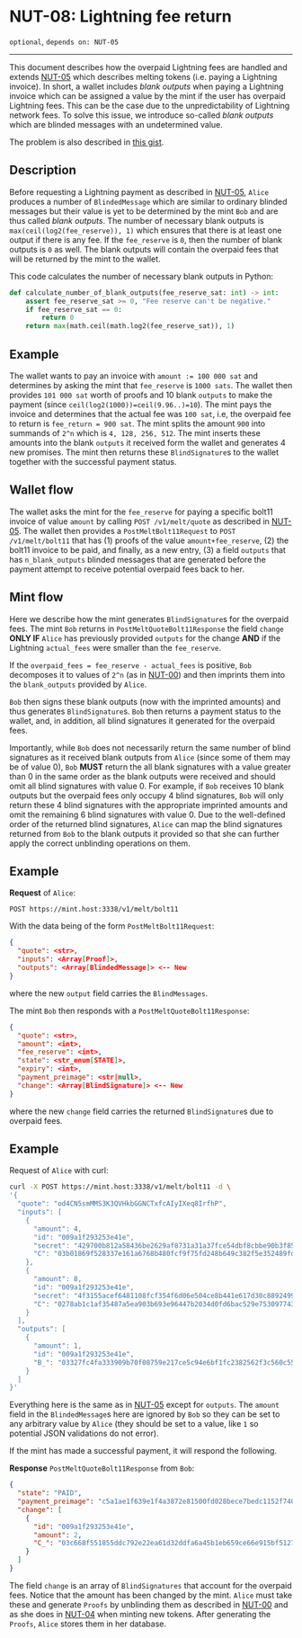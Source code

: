NUT-08: Lightning fee return
==========================

`optional`, `depends on: NUT-05`

---

This document describes how the overpaid Lightning fees are handled and extends [NUT-05][05] which describes melting tokens (i.e. paying a Lightning invoice). In short, a wallet includes *blank outputs* when paying a Lightning invoice which can be assigned a value by the mint if the user has overpaid Lightning fees. This can be the case due to the unpredictability of Lightning network fees. To solve this issue, we introduce so-called *blank outputs* which are blinded messages with an undetermined value. 

The problem is also described in [this gist](https://gist.github.com/callebtc/a6cc0bd2b6f70e081e478147c40fc578).

## Description

Before requesting a Lightning payment as described in [NUT-05][05], `Alice` produces a number of `BlindedMessage` which are similar to ordinary blinded messages but their value is yet to be determined by the mint `Bob` and are thus called *blank outputs*. The number of necessary blank outputs is `max(ceil(log2(fee_reserve)), 1)` which ensures that there is at least one output if there is any fee. If the `fee_reserve` is `0`, then the number of blank outputs is `0` as well. The blank outputs will contain the overpaid fees that will be returned by the mint to the wallet. 

This code calculates the number of necessary blank outputs in Python:

```python
def calculate_number_of_blank_outputs(fee_reserve_sat: int) -> int:
    assert fee_reserve_sat >= 0, "Fee reserve can't be negative."
    if fee_reserve_sat == 0:
        return 0
    return max(math.ceil(math.log2(fee_reserve_sat)), 1)
```

## Example

The wallet wants to pay an invoice with `amount := 100 000 sat` and determines by asking the mint that `fee_reserve` is `1000 sats`. The wallet then provides `101 000 sat` worth of proofs and 10 blank `outputs` to make the payment (since `ceil(log2(1000))=ceil(9.96..)=10`). The mint pays the invoice and determines that the actual fee was `100 sat`, i.e, the overpaid fee to return is `fee_return = 900 sat`. The mint splits the amount `900` into summands of `2^n` which is `4, 128, 256, 512`. The mint inserts these amounts into the blank `outputs` it received form the wallet and generates 4 new promises. The mint then returns these `BlindSignature`s to the wallet together with the successful payment status.

## Wallet flow
The wallet asks the mint for the `fee_reserve` for paying a specific bolt11 invoice of value `amount` by calling `POST /v1/melt/quote` as described in [NUT-05][05]. The wallet then provides a `PostMeltBolt11Request` to `POST /v1/melt/bolt11` that has (1) proofs of the value `amount+fee_reserve`, (2) the bolt11 invoice to be paid, and finally, as a new entry, (3) a field `outputs` that has `n_blank_outputs` blinded messages that are generated before the payment attempt to receive potential overpaid fees back to her.

## Mint flow

Here we describe how the mint generates `BlindSignature`s for the overpaid fees. The mint `Bob` returns in `PostMeltQuoteBolt11Response` the field `change` **ONLY IF** `Alice` has previously provided `outputs` for the change **AND** if the Lightning `actual_fees` were smaller than the `fee_reserve`.

If the `overpaid_fees = fee_reserve - actual_fees` is positive, `Bob` decomposes it to values of `2^n` (as in [NUT-00][00]) and then imprints them into the `blank_outputs` provided by `Alice`. 

`Bob` then signs these blank outputs (now with the imprinted amounts) and thus generates `BlindSignature`s. `Bob` then returns a payment status to the wallet, and, in addition, all blind signatures it generated for the overpaid fees.

Importantly, while `Bob` does not necessarily return the same number of blind signatures as it received blank outputs from `Alice` (since some of them may be of value 0), `Bob` **MUST** return the all blank signatures with a value greater than 0 in the same order as the blank outputs were received and should omit all blind signatures with value 0. For example, if `Bob` receives 10 blank outputs but the overpaid fees only occupy 4 blind signatures, `Bob` will only return these 4 blind signatures with the appropriate imprinted amounts and omit the remaining 6 blind signatures with value 0. Due to the well-defined order of the returned blind signatures, `Alice` can map the blind signatures returned from `Bob` to the blank outputs it provided so that she can further apply the correct unblinding operations on them.

## Example

**Request** of `Alice`:

```http
POST https://mint.host:3338/v1/melt/bolt11
```

With the data being of the form `PostMeltBolt11Request`:

```json
{
  "quote": <str>,
  "inputs": <Array[Proof]>,
  "outputs": <Array[BlindedMessage]> <-- New
}
```
where the new `output` field carries the `BlindMessages`.

The mint `Bob` then responds with a `PostMeltQuoteBolt11Response`:

```json
{
  "quote": <str>,
  "amount": <int>,
  "fee_reserve": <int>,
  "state": <str_enum[STATE]>,
  "expiry": <int>,
  "payment_preimage": <str|null>,
  "change": <Array[BlindSignature]> <-- New
}
```
where the new `change` field carries the returned `BlindSignature`s due to overpaid fees.

## Example

Request of `Alice` with curl:

```bash
curl -X POST https://mint.host:3338/v1/melt/bolt11 -d \
'{
  "quote": "od4CN5smMMS3K3QVHkbGGNCTxfcAIyIXeq8IrfhP",
  "inputs": [
    {
      "amount": 4,
      "id": "009a1f293253e41e",
      "secret": "429700b812a58436be2629af8731a31a37fce54dbf8cbbe90b3f8553179d23f5",
      "C": "03b01869f528337e161a6768b480fcf9f75fd248b649c382f5e352489fd84fd011",
    },
    {
      "amount": 8,
      "id": "009a1f293253e41e",
      "secret": "4f3155acef6481108fcf354f6d06e504ce8b441e617d30c88924991298cdbcad",
      "C": "0278ab1c1af35487a5ea903b693e96447b2034d0fd6bac529e753097743bf73ca9",
    }
  ],
  "outputs": [
    {
      "amount": 1,
      "id": "009a1f293253e41e",
      "B_": "03327fc4fa333909b70f08759e217ce5c94e6bf1fc2382562f3c560c5580fa69f4"
    }
  ]
}'
```

Everything here is the same as in [NUT-05][05] except for `outputs`. The `amount` field in the `BlindedMessage`s here are ignored by `Bob` so they can be set to any arbitrary value by `Alice` (they should be set to a value, like `1` so potential JSON validations do not error).

If the mint has made a successful payment, it will respond the following.

**Response** `PostMeltQuoteBolt11Response` from `Bob`:

```json
{
  "state": "PAID",
  "payment_preimage": "c5a1ae1f639e1f4a3872e81500fd028bece7bedc1152f740cba5c3417b748c1b",
  "change": [
    {
      "id": "009a1f293253e41e",
      "amount": 2,
      "C_": "03c668f551855ddc792e22ea61d32ddfa6a45b1eb659ce66e915bf5127a8657be0",
    }
  ]
}
```
The field `change` is an array of `BlindSignatures` that account for the overpaid fees. Notice that the amount has been changed by the mint. `Alice` must take these and generate `Proofs` by unblinding them as described in [NUT-00][00] and as she does in [NUT-04][04] when minting new tokens. After generating the `Proofs`, `Alice` stores them in her database.

[00]: 00.md
[01]: 01.md
[02]: 02.md
[03]: 03.md
[04]: 04.md
[05]: 05.md
[06]: 06.md
[07]: 07.md
[08]: 08.md
[09]: 09.md
[10]: 10.md
[11]: 11.md
[12]: 12.md
